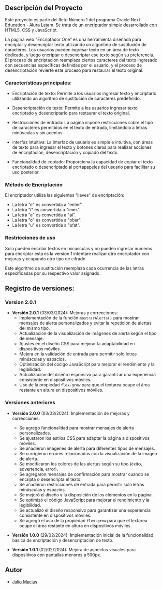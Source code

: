 ## Descripción del Proyecto

Este proyecto es parte del Reto Número 1 del programa Oracle Next Education - Alura Latam. Se trata de un encriptador simple desarrollado con HTML5, CSS y JavaScript.

La página web "Encriptador One" es una herramienta diseñada para encriptar y desencriptar texto utilizando un algoritmo de sustitución de caracteres. Los usuarios pueden ingresar texto en un área de texto dedicada, y luego encriptar o desencriptar ese texto según su preferencia. El proceso de encriptación reemplaza ciertos caracteres del texto ingresado con secuencias específicas definidas por el usuario, y el proceso de desencriptación revierte este proceso para restaurar el texto original.

### Características principales:

- Encriptación de texto: Permite a los usuarios ingresar texto y encriptarlo utilizando un algoritmo de sustitución de caracteres predefinido.

- Desencriptación de texto: Permite a los usuarios ingresar texto encriptado y desencriptarlo para restaurar el texto original.

- Restricciones de entrada: La página impone restricciones sobre el tipo de caracteres permitidos en el texto de entrada, limitándolo a letras minúsculas y sin acentos.

- Interfaz intuitiva: La interfaz de usuario es simple e intuitiva, con áreas de texto para ingresar el texto y botones claros para realizar acciones de encriptación, desencriptación y copiado del texto.

- Funcionalidad de copiado: Proporciona la capacidad de copiar el texto encriptado o desencriptado al portapapeles del usuario para facilitar su uso posterior.

### Método de Encriptación

El encriptador utiliza las siguientes "llaves" de encriptación:

- La letra "e" es convertida a "enter".
- La letra "i" es convertida a "imes".
- La letra "a" es convertida a "ai".
- La letra "o" es convertida a "ober".
- La letra "u" es convertida a "ufat".

### Restricciones de uso

Solo pueden encribir textos en minusculas y no pueden ingresar numeros para encriptar esta es la version 1 
intentare realizar otro encriptador con mejoras y ocupando otro tipo de cifrado

Este algoritmo de sustitución reemplaza cada ocurrencia de las letras especificadas por su respectivo valor asignado.

## Registro de versiones:
### Version 2.0.1
- **Versión 2.0.1** (03/03/2024): Mejoras y correcciones:
  - Implementación de la función `mostrarAlerta()` para mostrar mensajes de alerta personalizados y evitar la repetición de alertas del mismo tipo.
  - Actualización de la visualización de imágenes de alerta según el tipo de mensaje.
  - Ajustes en el diseño CSS para mejorar la adaptabilidad en dispositivos móviles.
  - Mejora en la validación de entrada para permitir solo letras minúsculas y espacios.
  - Optimización del código JavaScript para mejorar el rendimiento y la legibilidad.
  - Actualización del diseño responsivo para garantizar una experiencia consistente en dispositivos móviles.
  - Uso de la propiedad `flex-grow` para que el textarea ocupe el área restante en altura en dispositivos móviles.

### Versiones anteriores
- **Versión 2.0.0** (03/03/2024): Implementación de mejoras y correcciones:
  - Se agregó funcionalidad para mostrar mensajes de alerta personalizados.
  - Se ajustaron los estilos CSS para adaptar la página a dispositivos móviles.
  - Se añadieron imágenes de alerta para diferentes tipos de mensajes.
  - Se corrigieron errores relacionados con la visualización de la imagen de alerta.
  - Se modificaron los colores de las alertas según su tipo (éxito, advertencia, error).
  - Se agregaron mensajes de confirmación para mostrar cuando se encripta o desencripta el texto.
  - Se añadieron restricciones de entrada para permitir solo letras minúsculas y espacios.
  - Se mejoró el diseño y la disposición de los elementos en la página.
  - Se optimizó el código JavaScript para mejorar el rendimiento y la legibilidad.
  - Se actualizó el diseño responsivo para garantizar una experiencia consistente en dispositivos móviles.
  - Se agregó el uso de la propiedad `flex-grow` para que el textarea ocupe el área restante en altura en dispositivos móviles.

- **Versión 1.0.0** (29/02/2024): Implementación inicial de la funcionalidad básica de encriptación y desencriptación de texto.
- **Versión 1.0.1** (02/02/2024): Mejora de aspectos visuales para dispositivos con pantallas menores a 500px.

## Autor
- [Julio Macias](https://github.com/jamzlibra)
